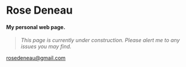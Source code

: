 # **Rose Deneau**
#### My personal web page.
>*This page is currently under construction. Please alert me to any issues you may find.*

rosedeneau@gmail.com


